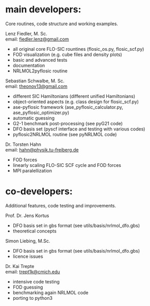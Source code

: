 # main developers: 

Core routines, code structure and working examples.   

Lenz Fiedler,  M. Sc.  
email: fiedler.lenz@gmail.com  
- all original core FLO-SIC rountines (flosic_os.py, flosic_scf.py)   
- FOD visualization (e.g. cube files and density plots)  
- basic and advanced tests   
- documentation  
- NRLMOL2pyflosic routine    

Sebastian Schwalbe, M. Sc.  
email: theonov13@gmail.com 
- different SIC Hamiltonians (different unified Hamiltonians)   
- object-oriented aspects (e.g. class design for flosic_scf.py)   
- ase-pyflosic framework (ase_pyflosic_calculator.py, ase_pyflosic_optimizer.py)   
- automatic guessing  
- G2-1 benchmark post-processing (see pyG21 code)    
- DFO basis set (pyscf interface and testing with various codes)    
- pyflosic2NRLMOL routine (see pyNRLMOL code)   

Dr. Torsten Hahn      
email: hahn@physik.tu-freiberg.de     
- FOD forces   
- linearly scaling FLO-SIC SCF cycle and FOD forces   
- MPI paralellization   

# co-developers: 

Additional features, code testing and improvements.  

Prof. Dr. Jens Kortus    
- DFO basis set in gbs format (see utils/basis/nrlmol_dfo.gbs)  
- theoretical concepts   

Simon Liebing, M.Sc.    
- DFO basis set in gbs format (see utils/basis/nrlmol_dfo.gbs)  
- licence issues  

Dr. Kai Trepte  
email: trept1k@cmich.edu  
- intensive code testing  
- FOD guessing   
- benchmarking again NRLMOL code   
- porting to python3   
